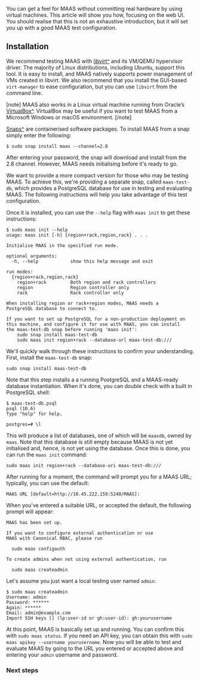 You can get a feel for MAAS without committing real hardware by using virtual machines. This article will show you how, focusing on the web UI.  You should realise that this is not an exhaustive introduction, but it will set you up with a good MAAS test configuration.

<h2 id="heading--installation">Installation</a></h2>

We recommend testing MAAS with [libvirt^](https://ubuntu.com/server/docs/virtualization-libvirt) and its VM/QEMU hypervisor driver. The majority of Linux distributions, including Ubuntu, support this tool. It is easy to install</a>, and MAAS natively supports power management of VMs created in libvirt. We also recommend that you install the GUI-based `virt-manager` to ease configuration, but you can use `libvirt` from the command line.

[note]
MAAS also works in a Linux virtual machine running from Oracle’s [VirtualBox^](https://www.virtualbox.org).  VirtualBox may be useful if you want to test MAAS from a Microsoft Windows or macOS environment.
[/note]

[Snaps^](https://snapcraft.io/docs) are containerised software packages. To install MAAS from a snap simply enter the following:
 
    $ sudo snap install maas --channel=2.8

After entering your password, the snap will download and install from the 2.8 channel. However, MAAS needs initialising before it's ready to go.

We want to provide a more compact version for those who may be testing MAAS.  To achieve this, we're providing a separate snap, called `maas-test-db`, which provides a PostgreSQL database for use in testing and evaluating MAAS.   The following instructions will help you take advantage of this test configuration.

Once it is installed, you can use the `--help` flag with `maas init` to get these instructions:

    $ sudo maas init --help
    usage: maas init [-h] {region+rack,region,rack} . . .
    
    Initialise MAAS in the specified run mode.
    
    optional arguments:
      -h, --help            show this help message and exit
    
    run modes:
      {region+rack,region,rack}
        region+rack         Both region and rack controllers
        region              Region controller only
        rack                Rack controller only
    
    When installing region or rack+region modes, MAAS needs a
    PostgreSQL database to connect to.
    
    If you want to set up PostgreSQL for a non-production deployment on
    this machine, and configure it for use with MAAS, you can install
    the maas-test-db snap before running 'maas init':
        sudo snap install maas-test-db
        sudo maas init region+rack --database-url maas-test-db:///

We'll quickly walk through these instructions to confirm your understanding.  First, install the `maas-test-db` snap:

    sudo snap install maas-test-db

Note that this step installs a a running PostgreSQL and a MAAS-ready database instantiation.  When it's done, you can double check with a built in PostgreSQL shell:

    $ maas-test-db.psql
    psql (10.6)
    Type "help" for help.
    
    postgres=# \l

This will produce a list of databases, one of which will be `maasdb`, owned by `maas`.  Note that this database is still empty because MAAS is not yet initialised and, hence, is not yet using the database.  Once this is done, you can run the `maas init` command:

    sudo maas init region+rack --database-uri maas-test-db:///

After running for a moment, the command will prompt you for a MAAS URL; typically, you can use the default:

    MAAS URL [default=http://10.45.222.159:5240/MAAS]:

When you've entered a suitable URL, or accepted the default, the following prompt will appear:

    MAAS has been set up.
    
    If you want to configure external authentication or use
    MAAS with Canonical RBAC, please run
    
      sudo maas configauth
    
    To create admins when not using external authentication, run
    
      sudo maas createadmin

Let's assume you just want a local testing user named `admin`:

    $ sudo maas createadmin
    Username: admin
    Password: ******
    Again: ******
    Email: admin@example.com
    Import SSH keys [] (lp:user-id or gh:user-id): gh:yourusername

At this point, MAAS is basically set up and running.  You can confirm this with `sudo maas status`.  If you need an API key, you can obtain this with `sudo maas apikey --username yourusername`.  Now you will be able to test and evaluate MAAS by going to the URL you entered or accepted above and entering your `admin` username and password.

<h3>Next steps</h3>

<!-- deb-2-7-cli
Once you have completed this process, you can access the web UI from the default URL (above) and begin your [configuration journey](/t/configuration-journey/2532).
 deb-2-7-cli -->

<!-- deb-2-7-ui
Once you have completed this process, you can access the web UI from the default URL (above) and begin your [configuration journey](/t/configuration-journey/2533).
 deb-2-7-ui -->

<!-- deb-2-8-cli
Once you have completed this process, you can access the web UI from the default URL (above) and begin your [configuration journey](/t/configuration-journey/2534).
 deb-2-8-cli -->

<!-- deb-2-8-ui
Once you have completed this process, you can access the web UI from the default URL (above) and begin your [configuration journey](/t/configuration-journey/2535).
 deb-2-8-ui -->

<!-- deb-2-9-cli
Once you have completed this process, you can access the web UI from the default URL (above) and begin your [configuration journey](/t/configuration-journey/2536).
 deb-2-9-cli -->

<!-- deb-2-9-ui
Once you have completed this process, you can access the web UI from the default URL (above) and begin your [configuration journey](/t/configuration-journey/2537).
 deb-2-9-ui -->

<!-- snap-2-7-cli
Once you have completed this process, you can access the web UI from the default URL (above) and begin your [configuration journey](/t/configuration-journey/2526).
 snap-2-7-cli -->

<!-- snap-2-7-ui
Once you have completed this process, you can access the web UI from the default URL (above) and begin your [configuration journey](/t/configuration-journey/2527).
 snap-2-7-ui -->

<!-- snap-2-8-cli
Once you have completed this process, you can access the web UI from the default URL (above) and begin your [configuration journey](/t/configuration-journey/2528).
 snap-2-8-cli -->

<!-- snap-2-8-ui
Once you have completed this process, you can access the web UI from the default URL (above) and begin your [configuration journey](/t/configuration-journey/2529).
 snap-2-8-ui -->

<!-- snap-2-9-cli
Once you have completed this process, you can access the web UI from the default URL (above) and begin your [configuration journey](/t/configuration-journey/2530).
 snap-2-9-cli -->

<!-- snap-2-9-ui
Once you have completed this process, you can access the web UI from the default URL (above) and begin your [configuration journey](/t/configuration-journey/2531).
 snap-2-9-ui -->
